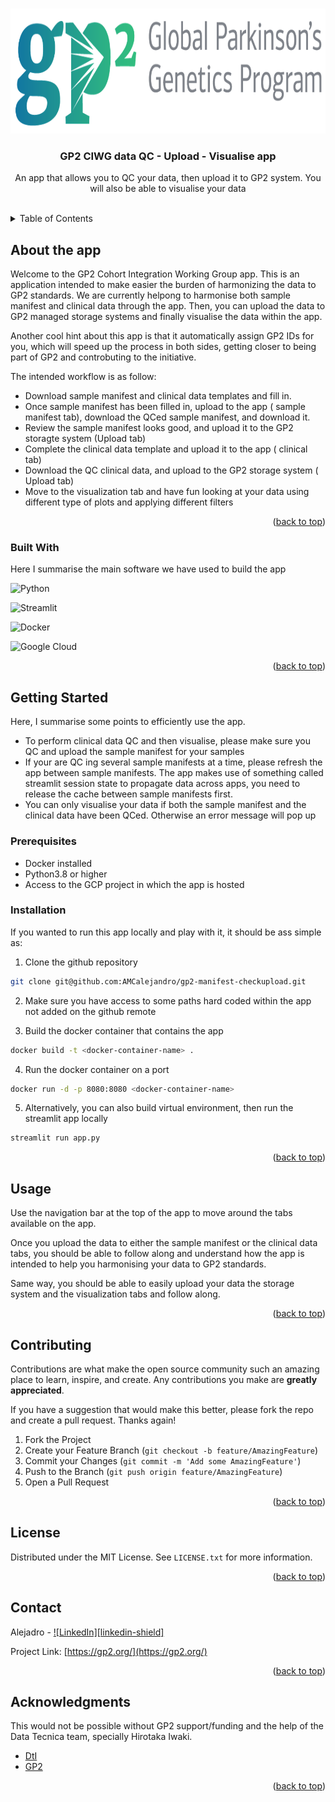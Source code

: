 <a name="readme-top"></a>

<!-- PROJECT SHIELDS -->
<!--
*** I'm using markdown "reference style" links for readability.
*** Reference links are enclosed in brackets [ ] instead of parentheses ( ).
*** See the bottom of this document for the declaration of the reference variables
*** for contributors-url, forks-url, etc. This is an optional, concise syntax you may use.
*** https://www.markdownguide.org/basic-syntax/#reference-style-links
-->

<!-- PROJECT LOGO -->
<br />
<div align="center">
  <a href="https://github.com/AMCalejandro/gp2-manifest-checkupload/tree/main/">
    <img src="apps/img/GP2_logo_color.png" alt="Logo" width="600" height="200">
  </a>

  <h3 align="center">GP2 CIWG data QC - Upload - Visualise app</h3>

  <p align="center">
    An app that allows you to QC your data, then upload it to GP2 system. You will also be able to visualise your data
    <br />
    <br />
  </p>
</div>



<!-- TABLE OF CONTENTS -->
<details>
  <summary>Table of Contents</summary>
  <ol>
    <li>
      <a href="#about-the-app">About the app</a>
      <ul>
        <li><a href="#built-with">Built With</a></li>
      </ul>
    </li>
    <li>
      <a href="#getting-started">Getting Started</a>
      <ul>
        <li><a href="#prerequisites">Prerequisites</a></li>
        <li><a href="#installation">Installation</a></li>
      </ul>
    </li>
    <li><a href="#usage">Usage</a></li>
    <li><a href="#contact">Contact</a></li>
    <li><a href="#acknowledgments">Acknowledgments</a></li>
  </ol>
</details>


<!-- ABOUT THE PROJECT -->
## About the app

Welcome to the GP2 Cohort Integration Working Group app. This is an application intended to make easier the burden of harmonizing the data to GP2 standards. We are currently helpong to harmonise both sample manifest and clinical data through the app. Then, you can upload the data to GP2 managed storage systems and finally visualise the data within the app.

Another cool hint about this app is that it automatically assign GP2 IDs for you, which will speed up the process in both sides, getting closer to being part of GP2 and controbuting to the initiative.

The intended workflow is as follow:
* Download sample manifest and clinical data templates and fill in.
* Once sample manifest has been filled in, upload to the app ( sample manifest tab), download the QCed sample manifest, and download it.
* Review the sample manifest looks good, and upload it to the GP2 storagte system (Upload tab)
* Complete the clinical data template and upload it to the app ( clinical tab)
* Download the QC clinical data, and upload to the GP2 storage system ( Upload tab)
* Move to the visualization tab and have fun looking at your data using different type of plots and applying different filters

<p align="right">(<a href="#readme-top">back to top</a>)</p>



### Built With

Here I summarise the main software we have used to build the app

![Python](https://img.shields.io/badge/python-3670A0?style=for-the-badge&logo=python&logoColor=ffdd54) 

![Streamlit](https://user-images.githubusercontent.com/7164864/217935870-c0bc60a3-6fc0-4047-b011-7b4c59488c91.png)

![Docker](https://img.shields.io/badge/docker-%230db7ed.svg?style=for-the-badge&logo=docker&logoColor=white)

![Google Cloud](https://img.shields.io/badge/GoogleCloud-%234285F4.svg?style=for-the-badge&logo=google-cloud&logoColor=white)



<p align="right">(<a href="#readme-top">back to top</a>)</p>


<!-- GETTING STARTED -->
## Getting Started

Here, I summarise some points to efficiently use the app.
* To perform clinical data QC and then visualise, please make sure you QC and upload the sample manifest for your samples
* If your are QC ing several sample manifests at a time, please refresh the app between sample manifests. The  app makes use of something called streamlit session state to propagate data across apps, you need to release the cache between sample manifests first.
* You can only visualise your data if both the sample manifest and the clinical data have been QCed. Otherwise an error message will pop up


### Prerequisites

* Docker installed
* Python3.8 or higher
* Access to the GCP project in which the app is hosted


### Installation 

If you wanted to run this app locally and play with it, it should be ass simple as:

1. Clone the github repository

```bash
git clone git@github.com:AMCalejandro/gp2-manifest-checkupload.git
```

2. Make sure you have access to some paths hard coded within the app not added on the github remote

3. Build the docker container that contains the app

```bash
docker build -t <docker-container-name> .
```

4. Run the docker container on a port

```bash
docker run -d -p 8080:8080 <docker-container-name>
```

5. Alternatively, you can also build virtual environment, then run the streamlit app locally

```bash
streamlit run app.py

```




<p align="right">(<a href="#readme-top">back to top</a>)</p>



<!-- USAGE EXAMPLES -->
## Usage

Use the navigation bar at the top of the app to move around the tabs available on the app. 

Once you upload the data to either the sample manifest or the clinical data tabs, you should be able to follow along and understand how the app is intended to help you harmonising your data to GP2 standards.

Same way, you should be able to easily upload your data the storage system and the visualization tabs and follow along.


<p align="right">(<a href="#readme-top">back to top</a>)</p>



<!-- CONTRIBUTING -->
## Contributing

Contributions are what make the open source community such an amazing place to learn, inspire, and create. Any contributions you make are **greatly appreciated**.

If you have a suggestion that would make this better, please fork the repo and create a pull request.
Thanks again!

1. Fork the Project
2. Create your Feature Branch (`git checkout -b feature/AmazingFeature`)
3. Commit your Changes (`git commit -m 'Add some AmazingFeature'`)
4. Push to the Branch (`git push origin feature/AmazingFeature`)
5. Open a Pull Request

<p align="right">(<a href="#readme-top">back to top</a>)</p>



<!-- LICENSE -->
## License

Distributed under the MIT License. See `LICENSE.txt` for more information.

<p align="right">(<a href="#readme-top">back to top</a>)</p>



<!-- CONTACT -->
## Contact

Alejadro - [![LinkedIn][linkedin-shield]][linkedin-url]

Project Link: [https://gp2.org/](https://gp2.org/)

<p align="right">(<a href="#readme-top">back to top</a>)</p>



<!-- ACKNOWLEDGMENTS -->
## Acknowledgments

This would not be possible without GP2 support/funding and the help of the Data Tecnica team, specially Hirotaka Iwaki. 
* [DtI](https://www.datatecnica.com/)
* [GP2](https://gp2.org/)

<p align="right">(<a href="#readme-top">back to top</a>)</p>



<!-- MARKDOWN LINKS & IMAGES -->
<!-- https://www.markdownguide.org/basic-syntax/#reference-style-links -->
[product-screenshot]: https://drive.google.com/file/d/1QuqhPFw0YurhFm7O30EthhvXrF8EfX9L/view?usp=drive_link
[st-url]: https://streamlit.io/
[docker-url]: https://www.docker.com/
[gcp-url]: (https://img.shields.io/badge/GoogleCloud-%234285F4.svg?style=for-the-badge&logo=google-cloud&logoColor=white)
[linkedin-url]: https://linkedin.com/in/alejandro-martinez-ba484818a